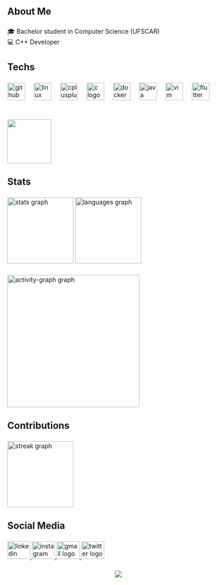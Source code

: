 <h2 align="left">About Me</h2>

###

<p align="left">🎓 Bachelor student in Computer Science (UFSCAR)<br>💻 C++ Developer</p>

###

<h2 align="left">Techs</h2>

###

<div align="left">
  <img src="https://skillicons.dev/icons?i=github" height="40" alt="github logo"  />
  <img width="12" />
  <img src="https://skillicons.dev/icons?i=linux" height="40" alt="linux logo"  />
  <img width="12" />
  <img src="https://skillicons.dev/icons?i=cpp" height="40" alt="cplusplus logo"  />
  <img width="12" />
  <img src="https://skillicons.dev/icons?i=c" height="40" alt="c logo"  />
  <img width="12" />
  <img src="https://skillicons.dev/icons?i=docker" height="40" alt="docker logo"  />
  <img width="12" />
  <img src="https://skillicons.dev/icons?i=java" height="40" alt="java logo"  />
  <img width="12" />
  <img src="https://cdn.jsdelivr.net/gh/devicons/devicon/icons/vim/vim-original.svg" height="40" alt="vim logo"  />
  <img width="12" />
  <img src="https://cdn.jsdelivr.net/gh/devicons/devicon/icons/flutter/flutter-original.svg" height="40" alt="flutter logo"  />
</div>

###

<br clear="both">

<img align="left" height="100" src="https://media0.giphy.com/media/v1.Y2lkPTc5MGI3NjExejJ6Zjg0ZzNib205NWE3cnA0azVnazY5eGRlZXZwOGV0aWp5MHE0eSZlcD12MV9pbnRlcm5hbF9naWZfYnlfaWQmY3Q9Zw/mXeOgQvTWweG1hODif/giphy.webp"  />

###

<br clear="both">

<h2 align="left">Stats</h2>

###

<div align="left">
  <img src="https://github-readme-stats.vercel.app/api?username=PedroVFSantos&hide_title=true&hide_rank=false&show_icons=true&include_all_commits=true&count_private=true&disable_animations=false&theme=gruvbox&locale=en&hide_border=false&order=1" height="150" alt="stats graph"  />
  <img src="https://github-readme-stats.vercel.app/api/top-langs?username=PedroVFSantos&locale=en&hide_title=true&layout=compact&card_width=320&langs_count=5&theme=gruvbox&hide_border=false&order=2" height="150" alt="languages graph"  />
</div>

###

<div align="left">
  <img src="https://github-readme-activity-graph.vercel.app/graph?username=PedroVFSantos&radius=16&theme=gruvbox&area=true&order=5&hide_border=true&hide_title=true" height="300" alt="activity-graph graph"  />
</div>

###

<h2 align="left">Contributions</h2>

###

<div align="left">
  <img src="https://streak-stats.demolab.com?user=PedroVFSantos&locale=en&mode=daily&theme=gruvbox&hide_border=false&border_radius=5&order=3" height="150" alt="streak graph"  />
</div>

###

<h2 align="left">Social Media</h2>

###

<div align="left">
  <a href="https://www.linkedin.com/in/pedro-vin%C3%ADcius-ferreira-santos-757914158/" target="_blank">
    <img src="https://raw.githubusercontent.com/maurodesouza/profile-readme-generator/master/src/assets/icons/social/linkedin/default.svg" width="52" height="40" alt="linkedin logo"  />
  </a>
  <a href="https://www.instagram.com/p.vinifs/" target="_blank">
    <img src="https://raw.githubusercontent.com/maurodesouza/profile-readme-generator/master/src/assets/icons/social/instagram/default.svg" width="52" height="40" alt="instagram logo"  />
  </a>
  <a href="pedro.vinicius298@gmail.com" target="_blank">
    <img src="https://raw.githubusercontent.com/maurodesouza/profile-readme-generator/master/src/assets/icons/social/gmail/default.svg" width="52" height="40" alt="gmail logo"  />
  </a>
  <a href="https://x.com/PedroVi31009835" target="_blank">
    <img src="https://raw.githubusercontent.com/maurodesouza/profile-readme-generator/master/src/assets/icons/social/twitter/default.svg" width="52" height="40" alt="twitter logo"  />
  </a>
</div>

###

<div align="center">
  <a href="https://open.spotify.com/user/pedro.vinicius298">
    <img src="https://spotify-recently-played-readme.vercel.app/api?user=pedro.vinicius298&unique={true|1|on|yes"  />
  </a>
</div>

###
